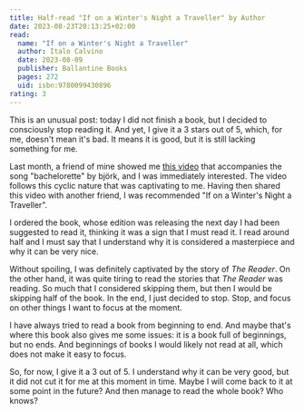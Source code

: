 ```yaml
---
title: Half-read "If on a Winter's Night a Traveller" by Author
date: 2023-08-23T20:13:25+02:00
read:
  name: "If on a Winter's Night a Traveller"
  author: Italo Calvino
  date: 2023-08-09
  publisher: Ballantine Books
  pages: 272
  uid: isbn:9780099430896
rating: 3
---
```


This is an unusual post: today I did not finish a book, but I decided to consciously stop reading it.
And yet, I give it a 3 stars out of 5, which, for me, doesn't mean it's bad. It means it is good,
but it is still lacking something for me.

<!--more-->

Last month, a friend of mine showed me [this video](https://www.youtube-nocookie.com/embed/JNJv-Ebi67I) that accompanies the song "bachelorette"
by björk, and I was immediately interested. The video follows this cyclic nature that was captivating to me.
Having then shared this video with another friend, I was recommended "If on a Winter's Night a Traveller".

I ordered the book, whose edition was releasing the next day I had been suggested to read it,
thinking it was a sign that I must read it. I read around half and I must say that I understand
why it is considered a masterpiece and why it can be very nice.

Without spoiling, I was definitely captivated by the story of *The Reader*. On the other hand,
it was quite tiring to read the stories that *The Reader* was reading. So much that I considered
skipping them, but then I would be skipping half of the book. In the end, I just decided to stop.
Stop, and focus on other things I want to focus at the moment.

I have always tried to read a book from beginning to end. And maybe that's where this book
also gives me some issues: it is a book full of beginnings, but no ends. And beginnings of books
I would likely not read at all, which does not make it easy to focus.

So, for now, I give it a 3 out of 5. I understand why it can be very good, but it did not
cut it for me at this moment in time. Maybe I will come back to it at some point in the future?
And then manage to read the whole book? Who knows?
